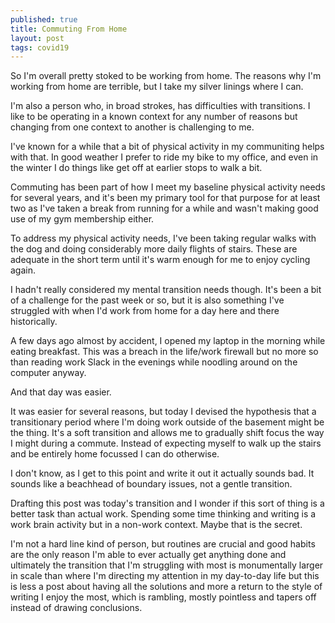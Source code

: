 ```yaml
---
published: true
title: Commuting From Home
layout: post
tags: covid19
---
```


So I'm overall pretty stoked to be working from home. The reasons why I'm working from home are terrible, but I take my silver linings where I can.

I'm also a person who, in broad strokes, has difficulties with transitions. I like to be operating in a known context for any number of reasons but changing from one context to another is challenging to me.

I've known for a while that a bit of physical activity in my communiting helps with that. In good weather I prefer to ride my bike to my office, and even in the winter I do things like get off at earlier stops to walk a bit. 

Commuting has been part of how I meet my baseline physical activity needs for several years, and it's been my primary tool for that purpose for at least two as I've taken a break from running for a while and wasn't making good use of my gym membership either.

To address my physical activity needs, I've been taking regular walks with the dog and doing considerably more daily flights of stairs. These are adequate in the short term until it's warm enough for me to enjoy cycling again.

I hadn't really considered my mental transition needs though. It's been a bit of a challenge for the past week or so, but it is also something I've struggled with when I'd work from home for a day here and there historically.

A few days ago almost by accident, I opened my laptop in the morning while eating breakfast. This was a breach in the life/work firewall but no more so than reading work Slack in the evenings while noodling around on the computer anyway. 

And that day was easier.

It was easier for several reasons, but today I devised the hypothesis that a transitionary period where I'm doing work outside of the basement might be the thing. It's a soft transition and allows me to gradually shift focus the way I might during a commute. Instead of expecting myself to walk up the stairs and be entirely home focussed I can do otherwise. 

I don't know, as I get to this point and write it out it actually sounds bad. It sounds like a beachhead of boundary issues, not a gentle transition. 
 
Drafting this post was today's transition and I wonder if this sort of thing is a better task than actual work. Spending some time thinking and writing is a work brain activity but in a non-work context. Maybe that is the secret. 

I'm not a hard line kind of person, but routines are crucial and good habits are the only reason I'm able to ever actually get anything done and ultimately the transition that I'm struggling with most is monumentally larger in scale than where I'm directing my attention in my day-to-day life but this is less a post about having all the solutions and more a return to the style of writing I enjoy the most, which is rambling, mostly pointless and tapers off instead of drawing conclusions.